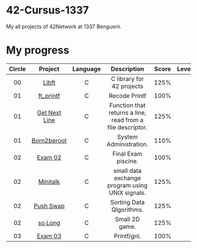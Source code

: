 # 42-Cursus-1337
My all projects of 42Network at 1337 Benguerir. 

# My progress
|Circle | Project | Language | Description | Score | Level |
|:-----:|:-------:|:--------:|:-----------:|:-----:|:-----:|
|00| [Libft](https://github.com/48d31kh413k/Libft-42) | C | C library for 42 projects | 125% |
|01| [ft_printf](https://github.com/48d31kh413k/ft_printf) | C | Recode Printf | 100% |
|01| [Get Next Line](https://github.com/48d31kh413k/Get_Next_Line) | C | Function that returns a line, read from a file descriptor. | 125% |
|01| [Born2beroot](https://github.com/48d31kh413k/Born2beRoot) | C | System Administration. | 110% |
|02| [Exam 02](https://github.com/48d31kh413k/exam02) | C | Final Exam piscine. | 100% |
|02| [Minitalk](https://github.com/48d31kh413k/Get_Next_Line) | C | small data exchange program using UNIX signals. | 125% |
|02| [Push Swap](https://github.com/48d31kh413k/Get_Next_Line) | C | Sorting Data Qlgorithms. | 125% |
|02| [so Long](https://github.com/48d31kh413k/Get_Next_Line) | C | Small 2D game. | 125% |
|03| [Exam 03](https://github.com/48d31kh413k/Get_Next_Line) | C | Printf/gnl. | 100% |
